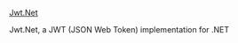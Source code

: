 [Jwt.Net](https://github.com/jwt-dotnet/jwt)


Jwt.Net, a JWT (JSON Web Token) implementation for .NET 
